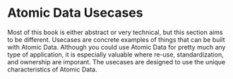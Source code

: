 # Atomic Data Usecases

Most of this book is either abstract or very technical, but this section aims to be different.
Usecases are concrete examples of things that can be built with Atomic Data.
Although you could use Atomic Data for pretty much any type of application, it is especially valuable where re-use, standardization, and ownership are imporant.
The usecases are designed to use the unique characteristics of Atomic Data.
